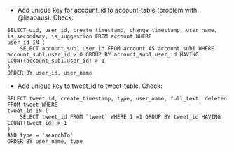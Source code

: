- Add unique key for account_id to account-table (problem with @lisapaus). Check:
```
SELECT uid, user_id, create_timestamp, change_timestamp, user_name, is_secondary, is_suggestion FROM account WHERE 
user_id IN (
    SELECT account_sub1.user_id FROM account AS account_sub1 WHERE account_sub1.user_id > 0 GROUP BY account_sub1.user_id HAVING COUNT(account_sub1.user_id) > 1
) 
ORDER BY user_id, user_name
```

- Add unique key to tweet_id to tweet-table. Check:
```
SELECT tweet_id, create_timestamp, type, user_name, full_text, deleted FROM tweet WHERE 
tweet_id IN (
	SELECT tweet_id FROM `tweet` WHERE 1 =1 GROUP BY tweet_id HAVING COUNT(tweet_id) > 1
) 
AND type = 'searchTo'
ORDER BY user_name, type
```
